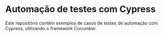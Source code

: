 # Automação de testes com Cypress

Este repositório contêm exemplos de casos de testes de automação com Cypress, utilizando o framework Cucumber. 
